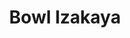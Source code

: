 ---
layout: place
title: Bowl Izakaya
permalink: /colorado/greeley/bowl-izakaya.html
stateAbbr: CO
stateName: Colorado
cityName: Greeley
seo:
  type: restaurant
  links: null
place_id: ChIJ7Zk8cQCjbocR2USFdOqJy3Y
photos:
  - name: >-
      places/ChIJ7Zk8cQCjbocR2USFdOqJy3Y/photos/AeeoHcK-6_wo-pH5oLvK7Oa5ReU-wBJk9R8o4JQ6gd-QJ66Wz8j8QQGBPscCe-yqis9w7LHUq0_t-fe8P0zayThzr4s21U9jcqEgiSlR5cpvoKgA8iSNRIAiuY1ZzSCcDEat67sLor5xrdeaXkcNbkyYsVjj7VOzXj7cPCOrWsv4Vq3OC19JG1_PGo9tNSIz_ew61w5exYI_trCNWOSTTUfFYvSg0D9eFehkpPsQ1qZNxWkjO6UeQ2o55q4WyaMTIbPgc2c9g6L5SLeplyjJFoCepAfERDSj7tkolMscXAFBM34A4YVXAoni5SEJ0YZpuXqX9y-VdMmpng5hjI0AEPcoElKlJvjtOkTxsRmj8p-p_4J9g_89S-ULuQeb2o_rTUwPqj1wYsLbDPC56sie6XzO_ouzhPhSZkc51hNZ_-OI4ovoJPMf
    widthPx: 3024
    heightPx: 4032
    authorAttributions:
      - displayName: shaima
        uri: https://maps.google.com/maps/contrib/110427956039763527066
        photoUri: >-
          https://lh3.googleusercontent.com/a-/ALV-UjVwoZg1G87ZfPTuw-ynmoGPQbNeLAfQhgbaqrnUQLAl6coeXMjF=s100-p-k-no-mo
    flagContentUri: >-
      https://www.google.com/local/imagery/report/?cb_client=maps_api_places.places_api&image_key=!1e10!2sCIHM0ogKEICAgIDv1_uXogE&hl=en-US
    googleMapsUri: >-
      https://www.google.com/maps/place//data=!3m4!1e2!3m2!1sCIHM0ogKEICAgIDv1_uXogE!2e10!4m2!3m1!1s0x876ea300713c99ed:0x76cb89ea748544d9
  - name: >-
      places/ChIJ7Zk8cQCjbocR2USFdOqJy3Y/photos/AeeoHcKjm516e4Ugt6NY482hIgi9NoHC8cWCDKE9GNV7gegMJTCQIYeF-MaGqxosr4f0pc4nlMX1QlSzr26y0N5RNgTny1gb3tH9wN8KwGoKAFqc8EFMGim7vQSLhthKUNJIoXS7DvUlnjFyNp0yZwCKCH9z05RPaUDH-CJq8cmsgdjgNUC4j-JE0NfhGMElBRQU932Kp9xCoviICYvQDu9vmrVV1M1iwnyCqAIf0i7RQkW3TP-B0oRcqH_nUOntWDrjBPYINbWG9osyv1x1YodmrzyloexrCPOnLVe4H5IyRW2rYr5auTZNFM6ja32w6o-uq9PFFUJ5YxPHrfa7yLLi_gzLpHnkkTc3VuPC08Ma_HpheDV8wDKPCkIYBYGPm_ZJmOLt9L-lWZxJkYoLgF-Lbl7yeTAestINCFhoKFvx-KSbdEK-
    widthPx: 3600
    heightPx: 4800
    authorAttributions:
      - displayName: April Wah
        uri: https://maps.google.com/maps/contrib/102871749879834723208
        photoUri: >-
          https://lh3.googleusercontent.com/a-/ALV-UjWDqeHSByMQJMPYvuJT8SuCKqXhbtjrNQlPil1ZiwTVyZDmMM9KOg=s100-p-k-no-mo
    flagContentUri: >-
      https://www.google.com/local/imagery/report/?cb_client=maps_api_places.places_api&image_key=!1e10!2sCIHM0ogKEICAgIDXsMHYvAE&hl=en-US
    googleMapsUri: >-
      https://www.google.com/maps/place//data=!3m4!1e2!3m2!1sCIHM0ogKEICAgIDXsMHYvAE!2e10!4m2!3m1!1s0x876ea300713c99ed:0x76cb89ea748544d9
  - name: >-
      places/ChIJ7Zk8cQCjbocR2USFdOqJy3Y/photos/AeeoHcJPICBdi3_KVh5LERytjsRAaQhT7yDv37Vfb_BdC0XhYTEsZRD7EaVfdtgpi9pMIuUIL-yaOgEDAxRx60_QWq6-2-we9dTi3WCz1RLBfjSk9mgOciWeP5IpGyFO9NTwP-tVZPChD0D7yFroclkxpMx4u1BaI1ZWt75pXZSfedVKNr1FLG89h6X_DS3ZpA_Jb9PlVDAEDkCyRuJdV_aZmaEp42w74sCvs4cEIPHax1Ji0IEjwzGBxbRbiJrGz_uTILCrdMLDN1X45XvxTkfd9nTtJapmm4xFeMyne8k-N__UVmp1Im4oGhdN3OBiaPwSG9pz1gwE87BwI1wI0T_qQ9KlW90Gdtk-dgdayL1WZaIXVrGOYOELxVn3jBWBlUvO6qm20LcHAfoayEHAuFEAVZ3o789vy5rYqjMUnxXJL2sKzg
    widthPx: 4096
    heightPx: 3072
    authorAttributions:
      - displayName: j b
        uri: https://maps.google.com/maps/contrib/115436126141374825128
        photoUri: >-
          https://lh3.googleusercontent.com/a/ACg8ocKLqJ8yq7tn5CJfq-atVGVddz62nGCBpkR9uvX4ZU0O77UKQZhn=s100-p-k-no-mo
    flagContentUri: >-
      https://www.google.com/local/imagery/report/?cb_client=maps_api_places.places_api&image_key=!1e10!2sCIHM0ogKEICAgMCgsoSsCw&hl=en-US
    googleMapsUri: >-
      https://www.google.com/maps/place//data=!3m4!1e2!3m2!1sCIHM0ogKEICAgMCgsoSsCw!2e10!4m2!3m1!1s0x876ea300713c99ed:0x76cb89ea748544d9
  - name: >-
      places/ChIJ7Zk8cQCjbocR2USFdOqJy3Y/photos/AeeoHcK1L2RB7REhXgXefH2TR554AYXYH_2PEG3EXxxb_P620pWDtCPESVLktHXdTa5mNCO35XXIob3KhAy6Fw_ggtc4SgVLVTc22GCRVBkM4Z1JWMCpimKlSI3yDXxZNZH5txaz2nRTm5tpEqwihHUEYlqOOewMMdmC6yLjKyMmfWtTXtK6h8IMOicUVxVhSVgmrB8L1aXv9Q8cE1Eq5C9ms4DkW_ZKCmJf089kuZwhM3UjEZNjB-AmCGxZbo2P6HxHM9wwqAtlg3HGFxohNvn4m8qkAvxpuXQ_c3YUouhcaXVaVwRbdY2F3rkZUNY1dMlCoMhM56eqoi116s_SsbvcCkPzZVLvWGglYhYUVfEPECs8ZTtiqK4oYSX66XmmglIKqZ41uyDm0aRbiryNvDw0f01md4wWakdiHpH3PJXb32_Fow
    widthPx: 4000
    heightPx: 3000
    authorAttributions:
      - displayName: Jeremy Yachik
        uri: https://maps.google.com/maps/contrib/109394647196057262077
        photoUri: >-
          https://lh3.googleusercontent.com/a-/ALV-UjX3dBDyeY5moUMPlMB45ZlN573bM7Z0ksogymSkV6O2bcigWyA=s100-p-k-no-mo
    flagContentUri: >-
      https://www.google.com/local/imagery/report/?cb_client=maps_api_places.places_api&image_key=!1e10!2sCIHM0ogKEICAgICn3bm0MQ&hl=en-US
    googleMapsUri: >-
      https://www.google.com/maps/place//data=!3m4!1e2!3m2!1sCIHM0ogKEICAgICn3bm0MQ!2e10!4m2!3m1!1s0x876ea300713c99ed:0x76cb89ea748544d9
  - name: >-
      places/ChIJ7Zk8cQCjbocR2USFdOqJy3Y/photos/AeeoHcIhMP_8JWEHSa3ubeMhzMpkTQ25KYGkb7DzVWp9Uj5Za1SiF08aC0vxqoJo90fH4yA4LrRCIxlJ4uwvdzqAsml4d2VpMM1W48CYu8WLJkteu8Rs0hYDJgokzZUCSMEF6pfc4HglOIt7OVy-Q1L6xET-bHiU-sI_xgnjHhsgqDvPSsaiEeqBR5UoOpyT7Ey3rsbTdm6ypZvsWJXPpHlW-0Jwv5kJogykggjSOW9goVkMeRpTpMLVbtiIxU5YcqgjFQIPcwjds3GKPeq8Bf8WBO_HAbPWpsw2xg0ENRCP_bc7gQRHO-jlp4yv9oVM39mJMRBsBwDYi08Q7myeNwi9LwvmtEnq89q-wE3Oyo66zoYx_CGFWescCdT3P9FPWFvXt41RreyrxQPaoPYBqKo6WkaecjWsP4pjCFRflP1m7A8
    widthPx: 4032
    heightPx: 3024
    authorAttributions:
      - displayName: Samantha J Ever
        uri: https://maps.google.com/maps/contrib/112309449055951661994
        photoUri: >-
          https://lh3.googleusercontent.com/a-/ALV-UjW5EYAPQ6zLfqtPGTvmniLAm-y_dCqMMR4QRma2CpfGyFNsiTMxGg=s100-p-k-no-mo
    flagContentUri: >-
      https://www.google.com/local/imagery/report/?cb_client=maps_api_places.places_api&image_key=!1e10!2sCIHM0ogKEICAgIC__sLgeA&hl=en-US
    googleMapsUri: >-
      https://www.google.com/maps/place//data=!3m4!1e2!3m2!1sCIHM0ogKEICAgIC__sLgeA!2e10!4m2!3m1!1s0x876ea300713c99ed:0x76cb89ea748544d9
  - name: >-
      places/ChIJ7Zk8cQCjbocR2USFdOqJy3Y/photos/AeeoHcKwiBK4KwuToMNRMK0SZ6TALawx2sje0J_24Tv_AhI22f4aaAXP0TmbhadzCPv9t_6f5v42YoSAoQLjGqmzHP_Y-cO9YFvmVRia46fr7nU7xZBtuodeneq5Q2wxkCryanqapZuxB6rBgbtogQDXZo_yuDEGOyANujLFp9Ig9hwFrXDICge1bXc20aF7KNG_W-uGRvQjfZuZUn3dbAzCZn9_sTs31YfzZE-o9yeHZKXquROgjX2JUyJdKtVFVRfGPmHaeKR5BNxs1YyGcsxHXySBZWW8dktf4yXUEfS-o_COw-zMUlz5tZpxQQqenuT9ClMyeK9Em2KIC0yjvSCskpP1r6Ke079RsdA3QX5if9OA4R4RLK7yv4pkDYrAD8UVGSTfp-K7qRMoqQ62WO6g1MVNUEKkm0_6F01b7H916GsmVGon
    widthPx: 4032
    heightPx: 3024
    authorAttributions:
      - displayName: Juan Garcia
        uri: https://maps.google.com/maps/contrib/101053482813280653793
        photoUri: >-
          https://lh3.googleusercontent.com/a-/ALV-UjVhqHt78yHqKge1cOrxU-wgbMErBzHZ6dEZRHEFpKISpDzqR8jd=s100-p-k-no-mo
    flagContentUri: >-
      https://www.google.com/local/imagery/report/?cb_client=maps_api_places.places_api&image_key=!1e10!2sCIHM0ogKEICAgMCw4LObqQE&hl=en-US
    googleMapsUri: >-
      https://www.google.com/maps/place//data=!3m4!1e2!3m2!1sCIHM0ogKEICAgMCw4LObqQE!2e10!4m2!3m1!1s0x876ea300713c99ed:0x76cb89ea748544d9
  - name: >-
      places/ChIJ7Zk8cQCjbocR2USFdOqJy3Y/photos/AeeoHcLk6rmWYJTcvyjATEno2CzCf2WMgnZ_hVpP1vjiYMh4HJw3wu1j5w43dCtjjUF3SkdrWYCOhfUAhsvPSk9SbTeaxNDzaBHyrQ-_IcfGYBEg8Rc4zjaTVh5pCvVOmAV3_wbTTRkCqaeTh3xFvshISukB9xXvFfRy4tVjs8iZ0xkLoDf8AP2feaON0UxU36iHSbRjXxXnLgNsnU-jQJxsgQOaWF_pz2iXUs7lW58KDO2xw-KYuz0mS1NOT8Ce-TNk_8xKMBRvVdPSdX5p0Gb5H1B9qcEP37tWpOKkI_eXfP0CdhWEd0spPVMSGLPT9iERdQ8YRDzPK5UN_VTA8uCenKjch9jhoWJ5LW09Y4Ko3vANkTrotIKNYgTvuKuHnqLSbwIUH-_NSIXl-EPLgf-qOuXaNA30zE64MoNgQeT7uKrIwA
    widthPx: 4032
    heightPx: 3024
    authorAttributions:
      - displayName: Erik Sorbo
        uri: https://maps.google.com/maps/contrib/118372823793103109586
        photoUri: >-
          https://lh3.googleusercontent.com/a-/ALV-UjVdgywyyCDcRsR00aM0_9sH1GpW1fejL-c2Iov-12dVjv6eaefF=s100-p-k-no-mo
    flagContentUri: >-
      https://www.google.com/local/imagery/report/?cb_client=maps_api_places.places_api&image_key=!1e10!2sCIHM0ogKEICAgICvxJTsEA&hl=en-US
    googleMapsUri: >-
      https://www.google.com/maps/place//data=!3m4!1e2!3m2!1sCIHM0ogKEICAgICvxJTsEA!2e10!4m2!3m1!1s0x876ea300713c99ed:0x76cb89ea748544d9
  - name: >-
      places/ChIJ7Zk8cQCjbocR2USFdOqJy3Y/photos/AeeoHcLxjd740ns-ATtjQKImAOHL9ht58JW7CmbCpkVkVJ3B4fopNJl0-KZaXB1n81cRtZ_FD2wtNiCYMPaYO9X-GrvywLgyTAwb6ZSYt0fez7nR5rc3WFTTcnCXOOBN2PwPZB7eTdYRwhuQ_iZwGWcLywWsCuJgHkKsdw6yBiFAtyMQkEjAgXMYoMdXhAcXCWuezlD0GOGYxtPrnrOInxAOPGpCh_jIGwdvQGrwV6JlVFwuJWGsMY24gEf2q5_2vge2H4YII953u_oUMMMcTt1RERXH3yIEe0oklv4HWaSfpC6D91a1IUYEPcBvgNdpLEZHA8uWLp5njLmL1Wl_2_xpMtrVByUyKaqWFVBmsDP9QaOZ3-GfOpaQdYBgRA8HsxmcPYBtqv4j5k1dvOv9qDqM5GdXx05lZH849ZkL-xeeGFNAzYvS
    widthPx: 3000
    heightPx: 4000
    authorAttributions:
      - displayName: Nibor Lezten
        uri: https://maps.google.com/maps/contrib/110368558311926311519
        photoUri: >-
          https://lh3.googleusercontent.com/a-/ALV-UjWWTJsUBtD3t6Zk2d-KGgrnezOxnxsAOCX-lnvUeqT4-NidoyyOAQ=s100-p-k-no-mo
    flagContentUri: >-
      https://www.google.com/local/imagery/report/?cb_client=maps_api_places.places_api&image_key=!1e10!2sCIHM0ogKEICAgICPivTi9gE&hl=en-US
    googleMapsUri: >-
      https://www.google.com/maps/place//data=!3m4!1e2!3m2!1sCIHM0ogKEICAgICPivTi9gE!2e10!4m2!3m1!1s0x876ea300713c99ed:0x76cb89ea748544d9
  - name: >-
      places/ChIJ7Zk8cQCjbocR2USFdOqJy3Y/photos/AeeoHcJ7UXlII-EHYWArkN7mJoRSCkYrAa0qBXIs0iYe09g60qx9Lk_oEGeUGMlCBqKFpumYeTx1bu4o4usJzOIHOcbEBj5FSySKJzMNET7n5uTw3qeuqy2BrgoRwzUASZ1ALAaSaFy_1kebxf0PP6Nrvmiqsh2Mz4UdvfdZ043FYp_Rsv45aZVw9AC6o6ryPezwRBtwsdI7G62S1R6NCvpOc_iS0qrZ-B36VBr9iDT3tk5NAB92px8XENCMWREowAdvyHSfpHrbij1YQryOp_cYy23_zgA3cZcKwDlNqrolzQswMCzB8fECK9fbOzTZsvKAtxX2ZcjtzCFZVxywyN5zhQZ1xBs8kLhXwJ3BV3lU1ikyG_PDCi8agfuOdA_SN3zYOkenxIgfYPRb8FwZ418T38KoLylWDEfyu9y_cUBnuLg
    widthPx: 4032
    heightPx: 3024
    authorAttributions:
      - displayName: Jason Grant
        uri: https://maps.google.com/maps/contrib/114335758625847697672
        photoUri: >-
          https://lh3.googleusercontent.com/a-/ALV-UjXvrxjIFJwwDxdFgcfkaHULgB7ON0TxUn1L2x5xdsBroIYIYpk=s100-p-k-no-mo
    flagContentUri: >-
      https://www.google.com/local/imagery/report/?cb_client=maps_api_places.places_api&image_key=!1e10!2sCIHM0ogKEICAgIC37J7yEg&hl=en-US
    googleMapsUri: >-
      https://www.google.com/maps/place//data=!3m4!1e2!3m2!1sCIHM0ogKEICAgIC37J7yEg!2e10!4m2!3m1!1s0x876ea300713c99ed:0x76cb89ea748544d9
  - name: >-
      places/ChIJ7Zk8cQCjbocR2USFdOqJy3Y/photos/AeeoHcLKETzltILm7mSx6oMvVVcEPVPoejB1URj3ScLZ5_9BnZNKiOOXRlY2sUeLAvfhxcLEyALTVfwA2Zvt94eyu23eyDa7RESEqgv5UsyRbGC-f6RppzpNj8ykKFj17rJAHkdh9bmwegylcVq8xW_YD9UAXFqAooOxcWnXEW86CcJt22Mf9dhGG2S0IRDAfmIB-7Iv7eoxx2IUmRM9pImcey9bvzzuzjOefSbTDoJwLQSP1nMv49IvR8Rwu5Jp0j5xBHZPFxOOX6SzR2yELMTGyd1oCB_WGApBr-8WUrv9VOno90c7H0p1GCD3ggS5lGaYrhnKDpYOVTnREK-HFcb-zamHHYQJYM9nwKmXQuv18wZ35ssspOBOip6aRbfG2OplkLpG94mwogAgwUQgDBC7v3gdOQniN2irCNd262YJiDDaHsUY
    widthPx: 4096
    heightPx: 3072
    authorAttributions:
      - displayName: j b
        uri: https://maps.google.com/maps/contrib/115436126141374825128
        photoUri: >-
          https://lh3.googleusercontent.com/a/ACg8ocKLqJ8yq7tn5CJfq-atVGVddz62nGCBpkR9uvX4ZU0O77UKQZhn=s100-p-k-no-mo
    flagContentUri: >-
      https://www.google.com/local/imagery/report/?cb_client=maps_api_places.places_api&image_key=!1e10!2sCIHM0ogKEICAgMCgsoSsiwE&hl=en-US
    googleMapsUri: >-
      https://www.google.com/maps/place//data=!3m4!1e2!3m2!1sCIHM0ogKEICAgMCgsoSsiwE!2e10!4m2!3m1!1s0x876ea300713c99ed:0x76cb89ea748544d9
address: 1130 8th Ave, Greeley, CO 80631, USA
street: 1130 8th Ave
city: Greeley
state: CO
zip: '80631'
country: USA
neighborhood: null
latitude: '40.420137'
longitude: '-104.690495'
accessibility_options:
  wheelchairAccessibleParking: true
  wheelchairAccessibleEntrance: true
  wheelchairAccessibleSeating: true
business_status: OPERATIONAL
name: Bowl Izakaya
google_maps_links:
  directionsUri: >-
    https://www.google.com/maps/dir//''/data=!4m7!4m6!1m1!4e2!1m2!1m1!1s0x876ea300713c99ed:0x76cb89ea748544d9!3e0
  placeUri: https://maps.google.com/?cid=8560087156818003161
  writeAReviewUri: >-
    https://www.google.com/maps/place//data=!4m3!3m2!1s0x876ea300713c99ed:0x76cb89ea748544d9!12e1
  reviewsUri: >-
    https://www.google.com/maps/place//data=!4m4!3m3!1s0x876ea300713c99ed:0x76cb89ea748544d9!9m1!1b1
  photosUri: >-
    https://www.google.com/maps/place//data=!4m3!3m2!1s0x876ea300713c99ed:0x76cb89ea748544d9!10e5
primary_type: Japanese Restaurant
opening_hours:
  regular: null
  current: null
secondary_opening_hours:
  regular:
    weekdayDescriptions: null
    type: null
  current:
    weekdayDescriptions: null
    type: null
phone: null
price_level: null
price_range: null
rating: null
rating_count: 0
website: null
description: >-
  Discover Bowl Izakaya in Greeley, CO$$$Bowl Izakaya in Greeley, CO, stands out
  as a vibrant Japanese restaurant blending fresh flavors and accessible dining
  options for all guests. This spot delights with a selection of authentic
  dishes, including flavorful ramen and creative sushi rolls that capture the
  essence of Japanese cuisine. The modern atmosphere creates a relaxed setting,
  enhanced by thoughtful accessibility features like wheelchair-friendly
  entrances and seating. Patrons appreciate the reasonable pricing, making it an
  appealing choice for anyone seeking quality Japanese dining without breaking
  the bank. Whether you're exploring sushi options in the area or enjoying a
  casual meal, this restaurant offers a welcoming environment that highlights
  its commitment to flavorful, everyday experiences.
generative_summary: >-
  Discover Bowl Izakaya in Greeley, CO$$$Bowl Izakaya in Greeley, CO, stands out
  as a vibrant Japanese restaurant blending fresh flavors and accessible dining
  options for all guests. This spot delights with a selection of authentic
  dishes, including flavorful ramen and creative sushi rolls that capture the
  essence of Japanese cuisine. The modern atmosphere creates a relaxed setting,
  enhanced by thoughtful accessibility features like wheelchair-friendly
  entrances and seating. Patrons appreciate the reasonable pricing, making it an
  appealing choice for anyone seeking quality Japanese dining without breaking
  the bank. Whether you're exploring sushi options in the area or enjoying a
  casual meal, this restaurant offers a welcoming environment that highlights
  its commitment to flavorful, everyday experiences.
generative_disclosure: Summarized by AI using the Grok-3-Mini model.
reviews: null
review_summary: >-
  What Visitors Are Saying$$$Folks around town often highlight the tasty
  Japanese dishes at this spot, with spicy ramen and fresh sushi rolls standing
  out as crowd favorites that deliver on flavor and variety. Many appreciate the
  friendly service and cozy, modern vibe that make every visit feel comfortable
  and enjoyable. Reviews frequently mention the great value for the price,
  helping it earn nods as a go-to for casual dinners or group outings. While
  some note it's perfect for those new to Japanese cuisine, others praise the
  solid portions and overall satisfaction that keep people coming back. Overall,
  it's clear this place hits the mark for anyone craving reliable, delicious
  eats in a welcoming setting.
review_disclosure: Summarized by AI using the Grok-3-Mini model.
parking_options: null
payment_options: null
allow_dogs: null
curbside_pickup: null
delivery: null
dine_in: null
good_for_children: null
good_for_groups: null
good_for_sports: null
live_music: null
menu_for_children: null
outdoor_seating: null
reservable: null
restroom: null
serves_beer: null
serves_breakfast: null
serves_brunch: null
serves_cocktails: null
serves_coffee: null
serves_dinner: null
serves_dessert: null
serves_lunch: null
serves_vegetarian_food: null
serves_wine: null
takeout: null
update_category: pro
places_description: null

---